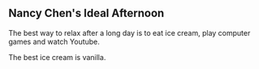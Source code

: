 ## Nancy Chen's Ideal Afternoon

The best way to relax after a long day is to eat ice cream, play computer games and watch Youtube.

The best ice cream is vanilla.
